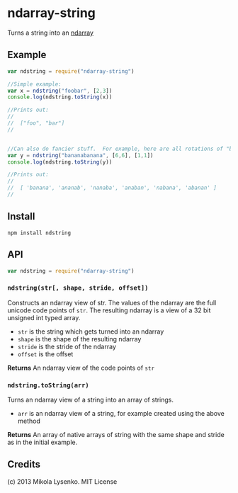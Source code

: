 ndarray-string
==============
Turns a string into an [ndarray](https://github.com/mikolalysenko/ndarray)

## Example

```javascript
var ndstring = require("ndarray-string")

//Simple example:
var x = ndstring("foobar", [2,3])
console.log(ndstring.toString(x))

//Prints out:
//
//  ["foo", "bar"]
//


//Can also do fancier stuff.  For example, here are all rotations of "banana"
var y = ndstring("bananabanana", [6,6], [1,1])
console.log(ndstring.toString(y))

//Prints out:
//
//  [ 'banana', 'ananab', 'nanaba', 'anaban', 'nabana', 'abanan' ]
//
```

## Install

    npm install ndstring
    
## API

```javascript
var ndstring = require("ndarray-string")
```

### `ndstring(str[, shape, stride, offset])`
Constructs an ndarray view of str.  The values of the ndarray are the full unicode code points of `str`.  The resulting ndarray is a view of a 32 bit unsigned int typed array.

* `str` is the string which gets turned into an ndarray
* `shape` is the shape of the resulting ndarray
* `stride` is the stride of the ndarray
* `offset` is the offset

**Returns** An ndarray view of the code points of `str`

### `ndstring.toString(arr)`
Turns an ndarray view of a string into an array of strings.

* `arr` is an ndarray view of a string, for example created using the above method

**Returns** An array of native arrays of string with the same shape and stride as in the initial example.

## Credits
(c) 2013 Mikola Lysenko. MIT License